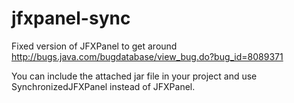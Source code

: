 # jfxpanel-sync
Fixed version of JFXPanel to get around http://bugs.java.com/bugdatabase/view_bug.do?bug_id=8089371

You can include the attached jar file in your project and use SynchronizedJFXPanel instead of JFXPanel.
